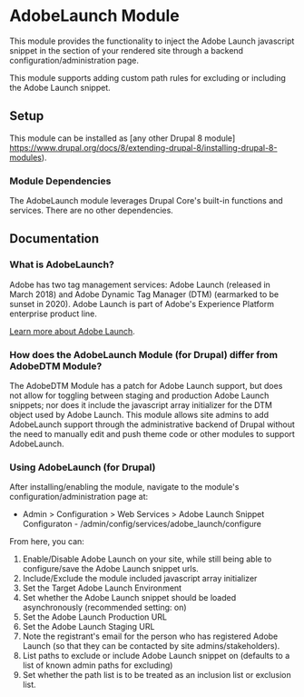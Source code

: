 # AdobeLaunch Module

This module provides the functionality to inject the Adobe Launch javascript snippet in the <head> section of your rendered site through a backend configuration/administration page.

This module supports adding custom path rules for excluding or including the Adobe Launch snippet.

## Setup

This module can be installed as [any other Drupal 8 module]
https://www.drupal.org/docs/8/extending-drupal-8/installing-drupal-8-modules).

### Module Dependencies

The AdobeLaunch module leverages Drupal Core's built-in functions and services. There are no other dependencies.

## Documentation

### What is AdobeLaunch?

Adobe has two tag management services: Adobe Launch (released in March 2018) and Adobe Dynamic Tag Manager (DTM) (earmarked to be sunset in 2020). Adobe Launch is part of Adobe's Experience Platform enterprise product line.

[Learn more about Adobe Launch](https://www.adobe.com/experience-platform/launch.html).

### How does the AdobeLaunch Module (for Drupal) differ from AdobeDTM Module?

The AdobeDTM Module has a patch for Adobe Launch support, but does not allow for toggling between staging and production Adobe Launch snippets; nor does it include the javascript array initializer for the DTM object used by Adobe Launch. This module allows site admins to add AdobeLaunch support through the administrative backend of Drupal without the need to manually edit and push theme code or other modules to support AdobeLaunch.


### Using AdobeLaunch (for Drupal)

After installing/enabling the module, navigate to the module's configuration/administration page at:

- Admin > Configuration > Web Services > Adobe Launch Snippet Configuraton - /admin/config/services/adobe_launch/configure

From here, you can:

1. Enable/Disable Adobe Launch on your site, while still being able to configure/save the Adobe Launch snippet urls.
2. Include/Exclude the module included javascript array initializer
3. Set the Target Adobe Launch Environment
4. Set whether the Adobe Launch snippet should be loaded asynchronously (recommended setting: on)
5. Set the Adobe Launch Production URL
6. Set the Adobe Launch Staging URL
7. Note the registrant's email for the person who has registered Adobe Launch (so that they can be contacted by site admins/stakeholders).
8. List paths to exclude or include Adobe Launch snippet on (defaults to a list of known admin paths for excluding)
9. Set whether the path list is to be treated as an inclusion list or exclusion list.

